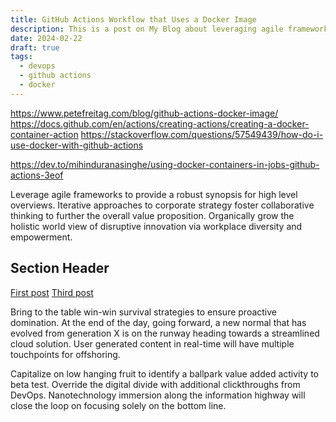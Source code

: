 ```yaml
---
title: GitHub Actions Workflow that Uses a Docker Image
description: This is a post on My Blog about leveraging agile frameworks.
date: 2024-02-22
draft: true
tags:
  - devops
  - github actions
  - docker
---
```


https://www.petefreitag.com/blog/github-actions-docker-image/
https://docs.github.com/en/actions/creating-actions/creating-a-docker-container-action
https://stackoverflow.com/questions/57549439/how-do-i-use-docker-with-github-actions

https://dev.to/mihinduranasinghe/using-docker-containers-in-jobs-github-actions-3eof



Leverage agile frameworks to provide a robust synopsis for high level overviews. Iterative approaches to corporate strategy foster collaborative thinking to further the overall value proposition. Organically grow the holistic world view of disruptive innovation via workplace diversity and empowerment.

## Section Header

<a href="/blog/firstpost/">First post</a>
<a href="/blog/thirdpost/">Third post</a>

Bring to the table win-win survival strategies to ensure proactive domination. At the end of the day, going forward, a new normal that has evolved from generation X is on the runway heading towards a streamlined cloud solution. User generated content in real-time will have multiple touchpoints for offshoring.

Capitalize on low hanging fruit to identify a ballpark value added activity to beta test. Override the digital divide with additional clickthroughs from DevOps. Nanotechnology immersion along the information highway will close the loop on focusing solely on the bottom line.
